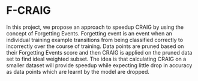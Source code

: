 # F-CRAIG
In this project, we propose an approach to speedup CRAIG by using the concept of Forgetting Events. Forgetting event is an event when an individual training example transitions from being classified correctly to incorrectly over the course of training. Data points are pruned based on their Forgetting Events score and then CRAIG is applied on the pruned data set to find ideal weighted subset. The idea is that calculating CRAIG on a smaller dataset will provide speedup while expecting little drop in accuracy as data points which are learnt by the model are dropped.
